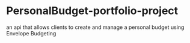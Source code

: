 # PersonalBudget-portfolio-project
an api that allows clients to create and manage a personal budget using Envelope Budgeting
